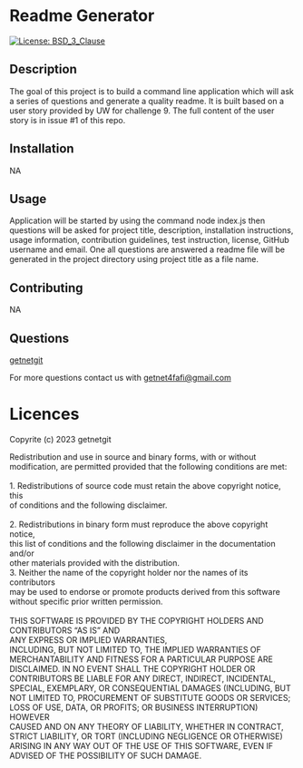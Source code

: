 # Readme Generator

[![License: BSD_3_Clause](https://img.shields.io/badge/License-BSD_3_Clause-blue.svg)](https://opensource.org/licenses/BSD_3_Clause)

 ## Description

The goal of this project is to build a command line application which will ask a series of questions and generate a quality readme. It is built based on a user story provided by UW for challenge 9. The full content of the user story is in issue #1 of this repo. 

 ## Installation
NA

 ## Usage
Application will be started by using the command node index.js then questions will be asked for project title, description, installation instructions, usage information, contribution guidelines, test instruction, license, GitHub username and email. One all questions are answered a readme file will be generated in the project directory using project title as a file name.   

## Contributing 

NA 

 ## Questions 

 [getnetgit](https://github.com/getnetgit) 

 For more questions contact us with [getnet4fafi@gmail.com](mailto:getnet4fafi@gmail.com) 

 # Licences 

 Copyrite (c) 2023 getnetgit 

 Redistribution and use in source and binary forms, with or without <br>modification, are permitted provided that the following conditions are met:<br><br>1. Redistributions of source code must retain the above copyright notice, this <br>of conditions and the following disclaimer.<br><br>2. Redistributions in binary form must reproduce the above copyright notice,<br>this list of conditions and the following disclaimer in the documentation and/or<br>other materials provided with the distribution.<br>3. Neither the name of the copyright holder nor the names of its contributors<br>may be used to endorse or promote products derived from this software<br>without specific prior written permission.<br><br>THIS SOFTWARE IS PROVIDED BY THE COPYRIGHT HOLDERS AND CONTRIBUTORS “AS IS” AND<br>ANY EXPRESS OR IMPLIED WARRANTIES,<br>INCLUDING, BUT NOT LIMITED TO, THE IMPLIED WARRANTIES OF<br>MERCHANTABILITY AND FITNESS FOR A PARTICULAR PURPOSE ARE<br>DISCLAIMED. IN NO EVENT SHALL THE COPYRIGHT HOLDER OR<br>CONTRIBUTORS BE LIABLE FOR ANY DIRECT, INDIRECT, INCIDENTAL,<br>SPECIAL, EXEMPLARY, OR CONSEQUENTIAL DAMAGES (INCLUDING, BUT<br>NOT LIMITED TO, PROCUREMENT OF SUBSTITUTE GOODS OR SERVICES;<br>LOSS OF USE, DATA, OR PROFITS; OR BUSINESS INTERRUPTION) HOWEVER<br>CAUSED AND ON ANY THEORY OF LIABILITY, WHETHER IN CONTRACT,<br>STRICT LIABILITY, OR TORT (INCLUDING NEGLIGENCE OR OTHERWISE)<br>ARISING IN ANY WAY OUT OF THE USE OF THIS SOFTWARE, EVEN IF<br>ADVISED OF THE POSSIBILITY OF SUCH DAMAGE.